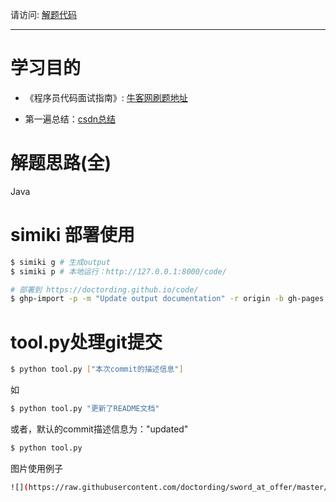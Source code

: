 请访问: <a href="https://doctording.github.io/code/" target="_blank">解题代码</a>

---

# 学习目的

* 《程序员代码面试指南》: <a href="https://www.nowcoder.com/ta/programmer-code-interview-guide?page=1" target="_blank">牛客网刷题地址</a>

* 第一遍总结：<a href="https://blog.csdn.net/qq_26437925/article/details/103935101" target="_blank">csdn总结</a>

# 解题思路(全)

Java

# simiki 部署使用

```bash
$ simiki g # 生成output
$ simiki p # 本地运行：http://127.0.0.1:8000/code/
```

```bash
# 部署到 https://doctording.github.io/code/
$ ghp-import -p -m "Update output documentation" -r origin -b gh-pages output
```

# tool.py处理git提交

```bash
$ python tool.py ["本次commit的描述信息"]
```

如
```bash
$ python tool.py "更新了README文档"
```

或者，默认的commit描述信息为："updated"
```bash
$ python tool.py
```

图片使用例子

```bash
![](https://raw.githubusercontent.com/doctording/sword_at_offer/master/content/solved_by_java/imgs/circle.png)
```
